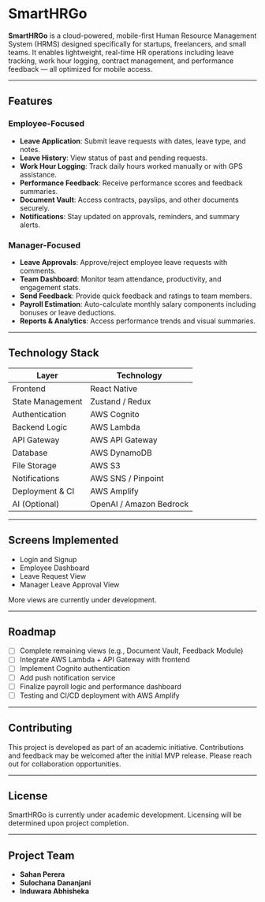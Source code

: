 # SmartHRGo

**SmartHRGo** is a cloud-powered, mobile-first Human Resource Management System (HRMS) designed specifically for startups, freelancers, and small teams. It enables lightweight, real-time HR operations including leave tracking, work hour logging, contract management, and performance feedback — all optimized for mobile access.

---

## Features

### Employee-Focused
- **Leave Application**: Submit leave requests with dates, leave type, and notes.
- **Leave History**: View status of past and pending requests.
- **Work Hour Logging**: Track daily hours worked manually or with GPS assistance.
- **Performance Feedback**: Receive performance scores and feedback summaries.
- **Document Vault**: Access contracts, payslips, and other documents securely.
- **Notifications**: Stay updated on approvals, reminders, and summary alerts.

### Manager-Focused
- **Leave Approvals**: Approve/reject employee leave requests with comments.
- **Team Dashboard**: Monitor team attendance, productivity, and engagement stats.
- **Send Feedback**: Provide quick feedback and ratings to team members.
- **Payroll Estimation**: Auto-calculate monthly salary components including bonuses or leave deductions.
- **Reports & Analytics**: Access performance trends and visual summaries.

---

## Technology Stack

| Layer             | Technology           |
|-------------------|----------------------|
| Frontend          | React Native         |
| State Management  | Zustand / Redux      |
| Authentication    | AWS Cognito          |
| Backend Logic     | AWS Lambda           |
| API Gateway       | AWS API Gateway      |
| Database          | AWS DynamoDB         |
| File Storage      | AWS S3               |
| Notifications     | AWS SNS / Pinpoint   |
| Deployment & CI   | AWS Amplify          |
| AI (Optional)     | OpenAI / Amazon Bedrock |

---

## Screens Implemented

- Login and Signup
- Employee Dashboard
- Leave Request View
- Manager Leave Approval View

More views are currently under development.

---

## Roadmap

- [ ] Complete remaining views (e.g., Document Vault, Feedback Module)
- [ ] Integrate AWS Lambda + API Gateway with frontend
- [ ] Implement Cognito authentication
- [ ] Add push notification service
- [ ] Finalize payroll logic and performance dashboard
- [ ] Testing and CI/CD deployment with AWS Amplify

---

## Contributing

This project is developed as part of an academic initiative. Contributions and feedback may be welcomed after the initial MVP release. Please reach out for collaboration opportunities.

---

## License

SmartHRGo is currently under academic development. Licensing will be determined upon project completion.

---

## Project Team

- **Sahan Perera**
- **Sulochana Dananjani**
- **Induwara Abhisheka**
